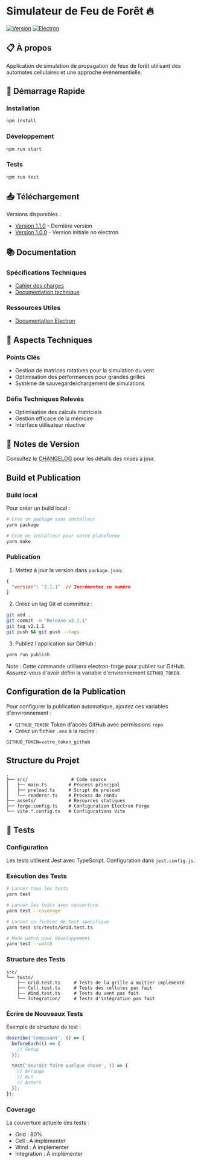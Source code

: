 # Simulateur de Feu de Forêt 🔥

[![Version](https://img.shields.io/badge/version-2.2.0-blue.svg)](https://github.com/Sixpacks123/FireSimulator/releases/tag/v2.2.0)
[![Electron](https://img.shields.io/badge/electron-latest-brightgreen.svg)](https://www.electronjs.org/)

## 📋 À propos
Application de simulation de propagation de feux de forêt utilisant des automates cellulaires et une approche événementielle.

## 🚀 Démarrage Rapide

### Installation
```bash
npm install
```

### Développement
```bash
npm run start
```

### Tests
```bash
npm run test
```

## 📥 Téléchargement

Versions disponibles :
- [Version 1.1.0](https://github.com/Sixpacks123/FireSimulator/releases/tag/v2.2.0) - Dernière version
- [Version 1.0.0](https://github.com/Sixpacks123/FireSimulator/releases/tag/v1.0.0) - Version initiale no electron

## 📚 Documentation

### Spécifications Techniques
- [Cahier des charges](docs/cahier-des-charges.md)
- [Documentation technique](docs/documentation-technique.md)

### Ressources Utiles
- [Documentation Electron](https://www.electronjs.org/docs)


## 🔧 Aspects Techniques

### Points Clés
- Gestion de matrices rotatives pour la simulation du vent
- Optimisation des performances pour grandes grilles
- Système de sauvegarde/chargement de simulations

### Défis Techniques Relevés
- Optimisation des calculs matriciels
- Gestion efficace de la mémoire
- Interface utilisateur réactive

## 📝 Notes de Version
Consultez le [CHANGELOG](https://github.com/Sixpacks123/FireSimulator/releases) pour les détails des mises à jour.

## Build et Publication

### Build local

Pour créer un build local :

```bash
# Crée un package sans installeur
yarn package

# Crée un installeur pour votre plateforme
yarn make
```

### Publication

1. Mettez à jour la version dans `package.json`:
```json
{
  "version": "2.1.1"  // Incrémentez ce numéro
}
```

2. Créez un tag Git et committez :
```bash
git add .
git commit -m "Release v2.1.1"
git tag v2.1.1
git push && git push --tags
```

3. Publiez l'application sur GitHub :
```bash
yarn run publish
```

Note : Cette commande utilisera electron-forge pour publier sur GitHub. Assurez-vous d'avoir défini la variable d'environnement `GITHUB_TOKEN`.

## Configuration de la Publication

Pour configurer la publication automatique, ajoutez ces variables d'environnement :

- `GITHUB_TOKEN`: Token d'accès GitHub avec permissions `repo`
- Créez un fichier `.env` à la racine :
```
GITHUB_TOKEN=votre_token_github
```

## Structure du Projet

```
.
├── src/                # Code source
│   ├── main.ts        # Process principal
│   ├── preload.ts     # Script de preload
│   └── renderer.ts    # Process de rendu
├── assets/            # Resources statiques
├── forge.config.ts    # Configuration Electron Forge
└── vite.*.config.ts   # Configurations Vite
```

## 🧪 Tests

### Configuration
Les tests utilisent Jest avec TypeScript. Configuration dans `jest.config.js`.

### Exécution des Tests
```bash
# Lancer tous les tests
yarn test

# Lancer les tests avec couverture
yarn test --coverage

# Lancer un fichier de test spécifique
yarn test src/tests/Grid.test.ts

# Mode watch pour développement
yarn test --watch
```

### Structure des Tests
```
src/
└── tests/
    ├── Grid.test.ts     # Tests de la grille a moitier implémenté
    ├── Cell.test.ts     # Tests des cellules pas fait
    ├── Wind.test.ts     # Tests du vent pas fait
    └── Integration/     # Tests d'intégration pas fait
```

### Écrire de Nouveaux Tests
Exemple de structure de test :
```typescript
describe('Composant', () => {
  beforeEach(() => {
    // Setup
  });

  test('devrait faire quelque chose', () => {
    // Arrange
    // Act
    // Assert
  });
});
```

### Coverage
La couverture actuelle des tests :
- Grid : 80%
- Cell : À implémenter
- Wind : À implémenter
- Integration : À implémenter
```